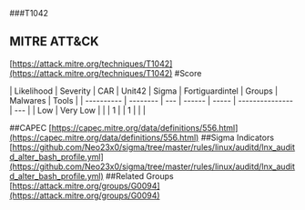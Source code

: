 ###T1042
## MITRE ATT&CK
[https://attack.mitre.org/techniques/T1042](https://attack.mitre.org/techniques/T1042)
#Score

| Likelihood | Severity | CAR | Unit42 | Sigma | Fortiguardintel | Groups | Malwares | Tools |
| ---------- | -------- | --- | ------ | ----- | --------------- | ---  |
| Low | Very Low |   |   | 1 |   | 1 |   |   |

##CAPEC
[https://capec.mitre.org/data/definitions/556.html](https://capec.mitre.org/data/definitions/556.html)
[]()
##Sigma Indicators
[https://github.com/Neo23x0/sigma/tree/master/rules/linux/auditd/lnx_auditd_alter_bash_profile.yml](https://github.com/Neo23x0/sigma/tree/master/rules/linux/auditd/lnx_auditd_alter_bash_profile.yml)
[]()
##Related Groups
[https://attack.mitre.org/groups/G0094](https://attack.mitre.org/groups/G0094)
[]()
